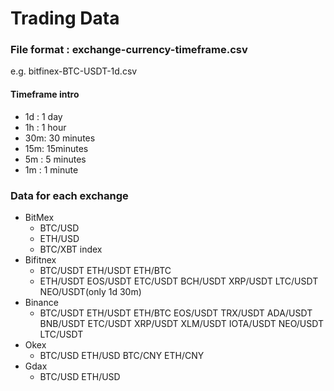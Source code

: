 # Trading Data

### File format  : exchange-currency-timeframe.csv
e.g. bitfinex-BTC-USDT-1d.csv 

#### Timeframe intro
- 1d : 1 day
- 1h : 1 hour
- 30m: 30 minutes
- 15m: 15minutes
- 5m : 5 minutes
- 1m : 1 minute

### Data for each exchange
- BitMex
   * BTC/USD 
   * ETH/USD
   * BTC/XBT index
- Bifitnex
    * BTC/USDT ETH/USDT ETH/BTC 
    * ETH/USDT EOS/USDT ETC/USDT BCH/USDT XRP/USDT LTC/USDT NEO/USDT(only 1d 30m)
- Binance
    * BTC/USDT ETH/USDT ETH/BTC EOS/USDT TRX/USDT ADA/USDT BNB/USDT ETC/USDT XRP/USDT XLM/USDT IOTA/USDT NEO/USDT LTC/USDT    
- Okex
    * BTC/USD ETH/USD BTC/CNY ETH/CNY 
- Gdax
    * BTC/USD ETH/USD
